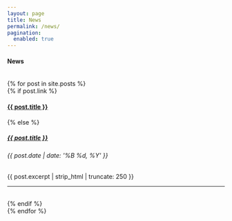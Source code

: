 ```yaml
---
layout: page
title: News
permalink: /news/
pagination:
  enabled: true
---
```

<div class="container"
<div id="index">
<h4>News</h4><BR>
{% for post in site.posts %}
     <article>
       {% if post.link %}
         <h4 class="link-post"><a href="{{ site.url }}{{ post.url }}" title="{{ post.title }}">{{ post.title }}</a> <a href="{{ post.link }}" target="_blank" title="{{ post.title }}"><i class="fa fa-link"></i></a></h4>
       {% else %}
         <H5><a class="black-text" href="{{ site.url }}{{ post.url }}" title="{{ post.title }}">{{ post.title }}</a></H5>
         <H6 class="grey-text">{{ post.date | date: '%B %d, %Y' }}</h6>
         <p>{{ post.excerpt | strip_html | truncate: 250 }}</p>
         <hr class="style17"><br>
       {% endif %}
     </article>
   {% endfor %}
</div>
</div>
